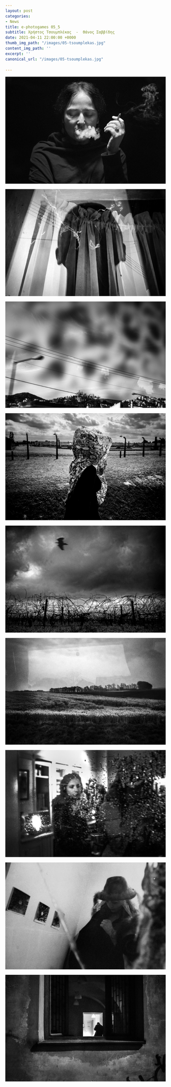 ```yaml
---
layout: post
categories:
- News
title: e-photogames 05_5
subtitle: Χρήστος Τσουμπλέκας  -  Θάνος Σαββίδης
date: 2021-04-11 22:00:00 +0000
thumb_img_path: "/images/05-tsoumplekas.jpg"
content_img_path: ''
excerpt: ''
canonical_url: "/images/05-tsoumplekas.jpg"

---
```

![](/images/01_tsoumplekas.jpg)

![](/images/02_savvidis_thanos.jpg)

![](/images/03_tsoumplekas.jpg)

![](/images/04_savvidis_thanos.jpg)

![](/images/05-tsoumplekas.jpg)

![](/images/06_savvidis_thanos.jpg)

![](/images/08_savvidis_thanos.jpg)

![](/images/09-christos2001.jpg)

![](/images/10_savvidis_thanos.jpg)